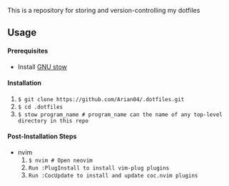 This is a repository for storing and version-controlling my dotfiles

## Usage
#### Prerequisites
- Install [GNU stow](https://www.gnu.org/software/stow/)

#### Installation
1. `$ git clone https://github.com/Arian04/.dotfiles.git`
2. `$ cd .dotfiles`
3. `$ stow program_name # program_name can the name of any top-level directory in this repo`

#### Post-Installation Steps
- nvim
	1. `$ nvim # Open neovim`
	2. `Run :PlugInstall to install vim-plug plugins`
	3. `Run :CocUpdate to install and update coc.nvim plugins`